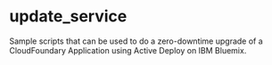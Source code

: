 # update_service

Sample scripts that can be used to do a zero-downtime upgrade of a 
CloudFoundary Application using Active Deploy on IBM Bluemix. 
